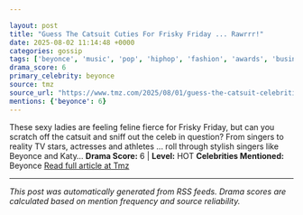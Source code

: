 ```yaml
---

layout: post
title: "Guess The Catsuit Cuties For Frisky Friday ... Rawrrr!"
date: 2025-08-02 11:14:48 +0000
categories: gossip
tags: ['beyonce', 'music', 'pop', 'hiphop', 'fashion', 'awards', 'business', 'source-tmz', 'drama-hot']
drama_score: 6
primary_celebrity: beyonce
source: tmz
source_url: "https://www.tmz.com/2025/08/01/guess-the-catsuit-celebrities-photos/"
mentions: {'beyonce': 6}
---
```


These sexy ladies are feeling feline fierce for Frisky Friday, but can you scratch off the catsuit and sniff out the celeb in question? From singers to reality TV stars, actresses and athletes ... roll through stylish singers like Beyonce and Katy… **Drama Score:** 6 | **Level:** HOT **Celebrities Mentioned:** Beyonce [Read full article at Tmz](https://www.tmz.com/2025/08/01/guess-the-catsuit-celebrities-photos/)

---

*This post was automatically generated from RSS feeds. Drama scores are calculated based on mention frequency and source reliability.*